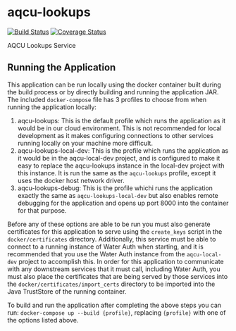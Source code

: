 # aqcu-lookups
[![Build Status](https://travis-ci.org/USGS-CIDA/aqcu-lookups.svg?branch=master)](https://travis-ci.org/USGS-CIDA/aqcu-lookups) [![Coverage Status](https://coveralls.io/repos/github/USGS-CIDA/aqcu-lookups/badge.svg?branch=master)](https://coveralls.io/github/USGS-CIDA/aqcu-lookups?branch=master)

AQCU Lookups Service

## Running the Application

This application can be run locally using the docker container built during the build process or by directly building and running the application JAR. The included `docker-compose` file has 3 profiles to choose from when running the application locally:

1. aqcu-lookups: This is the default profile which runs the application as it would be in our cloud environment. This is not recommended for local development as it makes configuring connections to other services running locally on your machine more difficult.
2. aqcu-lookups-local-dev: This is the profile which runs the application as it would be in the aqcu-local-dev project, and is configured to make it easy to replace the aqcu-lookups instance in the local-dev project with this instance. It is run the same as the `aqcu-lookups` profile, except it uses the docker host network driver.
3. aqcu-lookups-debug: This is the profile whichi runs the application exactly the same as `aqcu-lookups-local-dev` but also enables remote debugging for the application and opens up port 8000 into the container for that purpose.

Before any of these options are able to be run you must also generate certificates for this application to serve using the `create_keys` script in the `docker/certificates` directory. Additionally, this service must be able to connect to a running instance of Water Auth when starting, and it is recommended that you use the Water Auth instance from the `aqcu-local-dev` project to accomplish this. In order for this application to communicate with any downstream services that it must call, including Water Auth, you must also place the certificates that are being served by those services into the `docker/certificates/import_certs` directory to be imported into the Java TrustStore of the running container.

To build and run the application after completing the above steps you can run: `docker-compose up --build {profile}`, replacing `{profile}` with one of the options listed above.